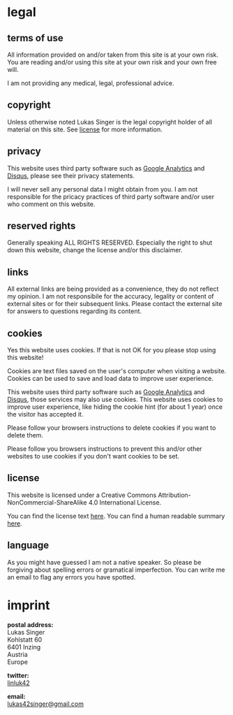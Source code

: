 
legal
=====

terms of use
------------

All information provided on and/or taken from this site is at your own risk.
You are reading and/or using this site at your own risk and your own free will.

I am not providing any medical, legal, professional advice.

copyright
---------

Unless otherwise noted Lukas Singer is the legal copyright holder of all
material on this site. See [license](#license) for more information.

privacy
-------

This website uses third party software such as [Google
Analytics](https://analytics.google.com/) and [Disqus](https://disqus.com/),
please see their privacy statements.

I will never sell any personal data I might obtain from you. I am not
responsible for the pricacy practices of third party software and/or user who
comment on this website.

reserved rights
---------------

Generally speaking ALL RIGHTS RESERVED. Especially the right to shut down this
website, change the license and/or this disclaimer.

links
-----

All external links are being provided as a convenience, they do not reflect
my opinion.
I am not responsibile for the accuracy, legality or content of external sites
or for their subsequent links. Please contact the external site for answers to
questions regarding its content.

cookies
-------

Yes this website uses cookies. If that is not OK for you please stop using this
website!

Cookies are text files saved on the user's computer when visiting a website.
Cookies can be used to save and load data to improve user experience.

This website uses third party software such as [Google
Analytics](https://analytics.google.com/) and [Disqus](https://disqus.com/),
those services may also use cookies.
This website uses cookies to improve user experience, like hiding the cookie
hint (for about 1 year) once the visitor has accepted it.

Please follow your browsers instructions to delete cookies if you want to delete
them.

Please follow you browsers instructions to prevent this and/or other websites to
use cookies if you don't want cookies to be set.


license
-------

This website is licensed under a Creative Commons Attribution-NonCommercial-ShareAlike
4.0 International License.

You can find the license text
[here](https://creativecommons.org/licenses/by-nc-sa/4.0/legalcode).
You can find a human readable summary
[here](https://creativecommons.org/licenses/by-nc-sa/4.0/).


language
--------

As you might have guessed I am not a native speaker. So please be forgiving
about spelling errors or gramatical imperfection. You can write me an email to
flag any errors you have spotted.


imprint
=======

**postal address:**<br/>
Lukas Singer<br/>
Kohlstatt 60<br/>
6401 Inzing<br/>
Austria<br/>
Europe<br/>

**twitter:**<br/>
[linluk42](https://twitter.com/linluk42)

**email:**<br/>
[lukas42singer@gmail.com](mailto:lukas42singer@gmail.com)




